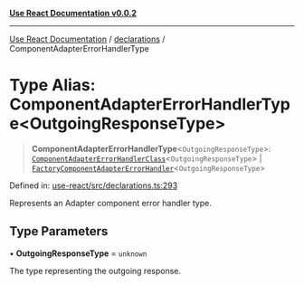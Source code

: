 [**Use React Documentation v0.0.2**](../../README.md)

***

[Use React Documentation](../../modules.md) / [declarations](../README.md) / ComponentAdapterErrorHandlerType

# Type Alias: ComponentAdapterErrorHandlerType\<OutgoingResponseType\>

> **ComponentAdapterErrorHandlerType**\<`OutgoingResponseType`\>: [`ComponentAdapterErrorHandlerClass`](ComponentAdapterErrorHandlerClass.md)\<`OutgoingResponseType`\> \| [`FactoryComponentAdapterErrorHandler`](FactoryComponentAdapterErrorHandler.md)\<`OutgoingResponseType`\>

Defined in: [use-react/src/declarations.ts:293](https://github.com/stonemjs/use-react/blob/d8ec502192c16b8752fc9e1bf85bd5600bcf9813/src/declarations.ts#L293)

Represents an Adapter component error handler type.

## Type Parameters

• **OutgoingResponseType** = `unknown`

The type representing the outgoing response.
